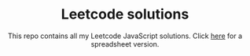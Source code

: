 <div align="center">
<h1>Leetcode solutions</h1>
<p>This repo contains all my Leetcode JavaScript solutions. Click <a href="https://docs.google.com/spreadsheets/d/10Eu5gCfCJz20QXolvo7xjkeoxweW0t-DW-h8XC2oDgA/edit?usp=sharing" rel="noreferrer" target="_blank" >here</a> for a spreadsheet version.</p>
</div>
